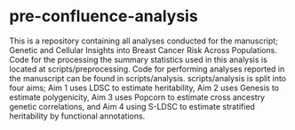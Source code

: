 # pre-confluence-analysis
This is a repository containing all analyses conducted for the manuscript; Genetic and Cellular Insights into Breast Cancer Risk Across Populations. Code for the processing the summary statistics used in this analysis is located at scripts/preprocessing. Code for performing analyses reported in the manuscript can be found in scripts/analysis. scripts/analysis is split into four aims; Aim 1 uses LDSC to estimate heritability, Aim 2 uses Genesis to estimate polygenicity, Aim 3 uses Popcorn to estimate cross ancestry genetic correlations, and Aim 4 using S-LDSC to estimate stratified heritability by functional annotations. 
